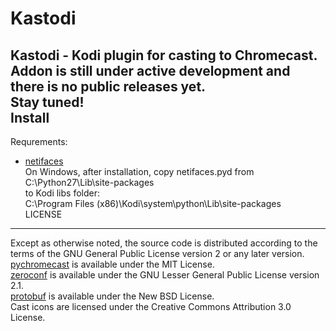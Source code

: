 Kastodi
=======
Kastodi - Kodi plugin for casting to Chromecast.  
Addon is still under active development and there is no public releases yet.  
Stay tuned!  
Install
-------
Requrements:  
- [netifaces](https://pypi.python.org/pypi/netifaces)  
On Windows, after installation, copy netifaces.pyd from  
C:\Python27\Lib\site-packages  
to Kodi libs folder:  
C:\Program Files (x86)\Kodi\system\python\Lib\site-packages  
LICENSE
-------
Except as otherwise noted, the source code is distributed according to the terms of the GNU General Public License version 2 or any later version.  
[pychromecast](https://github.com/balloob/pychromecast) is available under the MIT License.  
[zeroconf](https://github.com/jstasiak/python-zeroconf) is available under the GNU Lesser General Public License version 2.1.  
[protobuf](https://pypi.python.org/pypi/protobuf) is available under the New BSD License.  
Cast icons are licensed under the Creative Commons Attribution 3.0 License.  